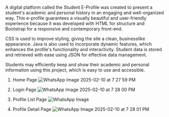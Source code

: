 A digital platform called the Student E-Profile was created to present a student's academic and personal history in an engaging and well-organized way. This e-profile guarantees a visually beautiful and user-friendly experience because it was developed with HTML for structure and Bootstrap for a responsive and contemporary front-end.

CSS is used to improve styling, giving the site a clean, businesslike appearance. Java is also used to incorporate dynamic features, which enhances the profile's functionality and interactivity. Student data is stored and retrieved with ease using JSON for effective data management.

Students may efficiently keep and show their academic and personal information using this project, which is easy to use and accessible.

  1. Home Page
    ![WhatsApp Image 2025-02-10 at 7 27 59 PM](https://github.com/user-attachments/assets/dc697780-0893-4658-910f-54aba26d4bf7)

  2. Login Page
     ![WhatsApp Image 2025-02-10 at 7 28 00 PM](https://github.com/user-attachments/assets/2c063c25-dc81-43f7-af15-fda4ff153353)

  3. Profile List Page
     ![WhatsApp Image ](https://github.com/user-attachments/assets/511c8f59-a127-4a2a-9142-5702b074fe2d)

  4. Profile Detail Page
     ![WhatsApp Image 2025-02-10 at 7 28 01 PM](https://github.com/user-attachments/assets/f31cc07b-58c9-408d-9d72-992919eb8630)
